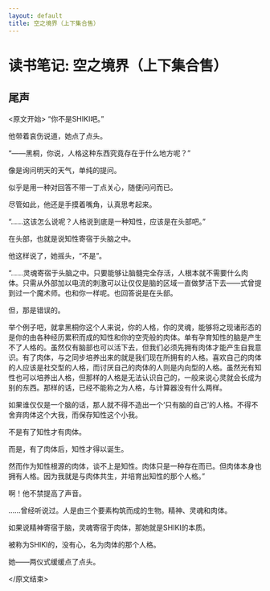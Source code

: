 ```yaml
---
layout: default
title: 空之境界（上下集合售）
---
```


# 读书笔记: 空之境界（上下集合售）


## 尾声

<原文开始>
“你不是SHIKI吧。”

他带着哀伤说道，她点了点头。

“——黑桐，你说，人格这种东西究竟存在于什么地方呢？”

像是询问明天的天气，单纯的提问。

似乎是用一种对回答不带一丁点关心，随便问问而已。

尽管如此，他还是手摸着嘴角，认真思考起来。

“……这该怎么说呢？人格说到底是一种知性，应该是在头部吧。”

在头部，也就是说知性寄宿于头脑之中。

他这样说了，她摇头，“不是”。

“……灵魂寄宿于头脑之中。只要能够让脑髓完全存活，人根本就不需要什么肉体。只需从外部加以电流的刺激可以让仅仅是脑的区域一直做梦活下去——式曾提到过一个魔术师。也和你一样呢。也回答说是在头部。

但，那是错误的。

举个例子吧，就拿黑桐你这个人来说，你的人格，你的灵魂，能够将之现诸形态的是你的由各种经历累积而成的知性和你的空壳般的肉体。单有孕育知性的脑是产生不了人格的。虽然仅有脑部也可以活下去，但我们必须先拥有肉体才能产生自我意识。有了肉体，与之同步培养出来的就是我们现在所拥有的人格。喜欢自己的肉体的人应该是社交型的人格，而讨厌自己的肉体的人则是内向型的人格。虽然光有知性也可以培养出人格，但那样的人格是无法认识自己的，一般来说心灵就会长成为别的东西。那样的话，已经不能称之为人格，与计算器没有什么两样。

如果谁仅仅是一个脑的话，那人就不得不造出一个‘只有脑的自己’的人格。不得不舍弃肉体这个大我，而保存知性这个小我。

不是有了知性才有肉体。

而是，有了肉体后，知性才得以诞生。

然而作为知性根源的肉体，谈不上是知性。肉体只是一种存在而已。但肉体本身也拥有人格。因为我就是与肉体共生，并培育出知性的那个人格。”

啊！他不禁提高了声音。

……曾经听说过。人是由三个要素构筑而成的生物。精神、灵魂和肉体。

如果说精神寄宿于脑，灵魂寄宿于肉体，那她就是SHIKI的本质。

被称为SHIKI的，没有心，名为肉体的那个人格。

她——两仪式缓缓点了点头。

</原文结束>